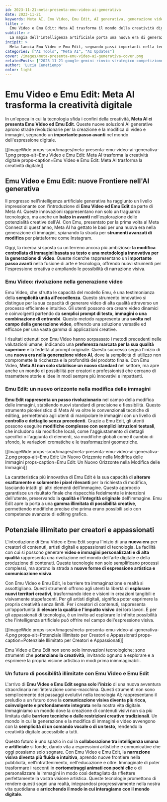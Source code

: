 ```yaml
---
id: 2023-11-21-meta-presenta-emu-video-ai-generativa
date: 2023-11-21
keywords: Meta AI, Emu Video, Emu Edit, AI generativa, generazione video, modifica immagini, editing libero, innovazione
title: > 
  Emu Video e Emu Edit: Meta AI trasforma il mondo della creatività digitale
subtitle: >
  La magia dell'intelligenza artificiale porta una nuova era di generazione e modifica di video e immagini
incipit: >
  Meta lancia Emu Video e Emu Edit, segnando passi importanti nella tecnologia AI generativa, con applicazioni che vanno dalla generazione di video alla modifica precisa di immagini.
categories: ["AI Tools", "Meta AI", "AI Updates"]
cover: /images/meta-presenta-emu-video-ai-generativa-cover.png
relatedPosts: ["2023-11-21-google-gemini-rinvio-strategico-competizione-ia"]
author: 'Lucia Cenetiempo'
color: light
---
```

# Emu Video e Emu Edit: Meta AI trasforma la creatività digitale

In un'epoca in cui la tecnologia sfida i confini della creatività, **Meta AI ci presenta Emu Video ed Emu Edit**. Queste nuove soluzioni AI generative aprono strade rivoluzionarie per la creazione e la modifica di video e immagini, segnando un **importante passo avanti** nel mondo dell'espressione digitale.

[[ImageWide props-src=/images/meta-presenta-emu-video-ai-generativa-1.png props-alt=Emu Video e Emu Edit: Meta AI trasforma la creatività digitale props-caption=Emu Video e Emu Edit: Meta AI trasforma la creatività digitale]]

## Emu Video e Emu Edit: nuove Frontiere nell'AI generativa

Il progresso nell'intelligenza artificiale generativa ha raggiunto un livello impressionante con l'introduzione di **Emu Video ed Emu Edit** da parte di Meta AI. Queste innovazioni rappresentano non solo un traguardo tecnologico, ma anche un **balzo in avanti** nell'esplorazione delle potenzialità creative dell'AI. Con Emu, presentato per la prima volta al Meta Connect di quest'anno, Meta AI ha gettato le basi per una nuova era nella generazione di immagini, spianando la strada per **strumenti avanzati di modifica** per piattaforme come Instagram.

Oggi, la ricerca si sposta su un terreno ancora più ambizioso: **la modifica controllata di immagini basata su testo e una metodologia innovativa per la generazione di video**. Queste ricerche rappresentano un **importante passo avanti** nella fusione di arte e tecnologia, offrendo nuovi strumenti per l'espressione creativa e ampliando le possibilità di narrazione visiva.

### Emu Video: rivoluzione nella generazione video

Emu Video, che sfrutta le capacità del modello Emu, è una testimonianza della **semplicità unita all'eccellenza**. Questo strumento innovativo si distingue per la sua capacità di generare video di alta qualità attraverso un processo efficiente e intuitivo. Gli utenti possono ora creare video dinamici e coinvolgenti partendo da **semplici prompt di testo, immagini o una combinazione di entrambi**. Questo metodo rappresenta una **svolta nel campo della generazione video**, offrendo una soluzione versatile ed efficace per una vasta gamma di applicazioni creative.

I risultati ottenuti con Emu Video hanno sorpassato i metodi precedenti nelle valutazioni umane, indicando una **preferenza marcata per la sua qualità superiore** e la fedeltà al prompt originale. Questo successo segna l'inizio di una **nuova era nella generazione video AI**, dove la semplicità di utilizzo non compromette la ricchezza e la profondità del prodotto finale. Con Emu Video, **Meta AI non solo stabilisce un nuovo standard** nel settore, ma apre anche un mondo di possibilità per creatori e professionisti che cercano di trasmettere storie e idee in modi sempre più innovativi e impattanti.

### Emu Edit: un nuovo orizzonte nella modifica delle immagini

**Emu Edit rappresenta un passo rivoluzionario** nel campo della modifica delle immagini, stabilendo nuovi standard di precisione e flessibilità. Questo strumento pionieristico di Meta AI va oltre le convenzionali tecniche di editing, permettendo agli utenti di manipolare le immagini con un livello di **controllo e dettaglio senza precedenti**. Grazie a Emu Edit, gli utenti possono eseguire **modifiche complesse con semplici istruzioni testuali**, che includono sia modifiche locali, come l'aggiustamento di dettagli specifici o l'aggiunta di elementi, sia modifiche globali come il cambio di sfondo, le variazioni cromatiche e le trasformazioni geometriche.

[[ImageWide props-src=/images/meta-presenta-emu-video-ai-generativa-2.png props-alt=Emu Edit: Un Nuovo Orizzonte nella Modifica delle Immagini props-caption=Emu Edit: Un Nuovo Orizzonte nella Modifica delle Immagini]]

La caratteristica più innovativa di Emu Edit è la sua capacità di **alterare esattamente e solamente i pixel rilevanti** per la richiesta di modifica, lasciando intatti gli altri elementi dell'immagine. Questo approccio garantisce un risultato finale che rispecchia fedelmente le intenzioni dell'utente, preservando la **qualità e l'integrità originale** dell'immagine. Emu Edit apre la porta a una **gamma illimitata di possibilità creative**, permettendo modifiche precise che prima erano possibili solo con competenze avanzate di editing grafico.

## Potenziale illimitato per creatori e appassionati

L'introduzione di Emu Video e Emu Edit segna l'inizio di una **nuova era** per creatori di contenuti, artisti digitali e appassionati di tecnologia. La facilità con cui si possono generare **video e immagini personalizzati e di alta qualità** rappresenta una rivoluzione nel mondo dell'arte digitale e della produzione di contenuti. Queste tecnologie non solo semplificano processi complessi, ma aprono la strada a **nuove forme di espressione artistica e comunicazione visiva**.

Con Emu Video e Emu Edit, le barriere tra immaginazione e realtà si assottigliano. Questi strumenti offrono agli utenti la libertà di **esplorare nuovi territori creativi**, trasformando idee e visioni in creazioni tangibili e visivamente stupefacenti. Per gli artisti digitali, significa poter esprimere la propria creatività senza limiti. Per i creatori di contenuti, rappresenta un'opportunità di **elevare la qualità e l'impatto visivo** dei loro lavori. E per gli appassionati di tecnologia, è un invito ad esplorare le infinite possibilità che l'intelligenza artificiale può offrire nel campo dell'espressione visiva.

[[ImageWide props-src=/images/meta-presenta-emu-video-ai-generativa-4.png props-alt=Potenziale Illimitato per Creatori e Appassionati props-caption=Potenziale Illimitato per Creatori e Appassionati]]

Emu Video e Emu Edit non sono solo innovazioni tecnologiche; sono strumenti che **potenziano la creatività**, invitando ognuno a esplorare e a esprimere la propria visione artistica in modi prima inimmaginabili.

### Un futuro di possibilità illimitate con Emu Video e Emu Edit

L'arrivo di **Emu Video e Emu Edit segna solo l'inizio** di una nuova avventura straordinaria nell'interazione uomo-macchina. Questi strumenti non sono semplicemente dei passaggi evolutivi nella tecnologia AI; rappresentano il preludio a un futuro dove la **comunicazione visiva diventa più ricca, coinvolgente e profondamente integrata** nella nostra vita digitale. Immaginiamo un mondo dove la creazione di contenuti visivi non sia più limitata dalle **barriere tecniche o dalle restrizioni creative tradizionali**. Un mondo in cui la generazione e la modifica di immagini e video avvengono con la **semplicità di un comando vocale o di un testo**, rendendo la creatività digitale accessibile a tutti.

Questo futuro è uno spazio in cui la **collaborazione tra intelligenza umana e artificiale** si fonde, dando vita a espressioni artistiche e comunicative che oggi possiamo solo sognare. Con Emu Video e Emu Edit, la **narrazione visiva diventa più fluida e intuitiva**, aprendo nuove frontiere nella pubblicità, nell'intrattenimento, nell'educazione e oltre. Immaginate di poter trasformare i racconti in **cortometraggi animati con pochi clic** o di personalizzare le immagini in modo così dettagliato da riflettere perfettamente la vostra visione artistica. Queste tecnologie promettono di rendere questi sogni una realtà, integrandosi progressivamente nella nostra vita quotidiana e **arricchendo il modo in cui interagiamo con il mondo digitale**.